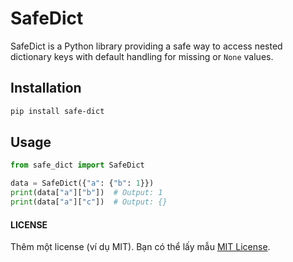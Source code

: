 # SafeDict

SafeDict is a Python library providing a safe way to access nested dictionary keys with default handling for missing or `None` values.

## Installation

```bash
pip install safe-dict
```

## Usage
```python
from safe_dict import SafeDict

data = SafeDict({"a": {"b": 1}})
print(data["a"]["b"])  # Output: 1
print(data["a"]["c"])  # Output: {}
```


#### LICENSE
Thêm một license (ví dụ MIT). Bạn có thể lấy mẫu [MIT License](https://choosealicense.com/licenses/mit/).
